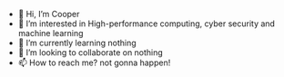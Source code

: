 - 👋 Hi, I’m Cooper
- 👀 I’m interested in High-performance computing, cyber security and machine learning
- 🌱 I’m currently learning nothing
- 💞️ I’m looking to collaborate on nothing
- 📫 How to reach me? not gonna happen!

<!---
CooperKLI/CooperKLI is a ✨ special ✨ repository because its `README.md` (this file) appears on your GitHub profile.
You can click the Preview link to take a look at your changes.
--->
